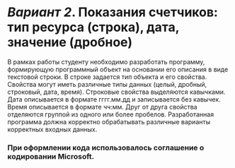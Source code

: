 # *Вариант 2*. Показания счетчиков: тип ресурса (строка), дата, значение (дробное)
В рамках работы студенту необходимо разработать программу, формирующую программный объект на основании его описания в виде текстовой строки. 
В строке задается тип объекта и его свойства. Свойства могут иметь различные типы данных (целый, дробный, строковый, дата, время). 
Строковые свойства выделяются кавычками. Дата описывается в формате гггг.мм.дд и записывается без кавычек. Время описывается в формате чч:мм.
Друг от друга свойства отделяются группой из одного или более пробелов. Разработанная программа должна корректно обрабатывать различные варианты корректных входных данных.
### При оформлении кода использовалось соглашение о кодировании Microsoft.
